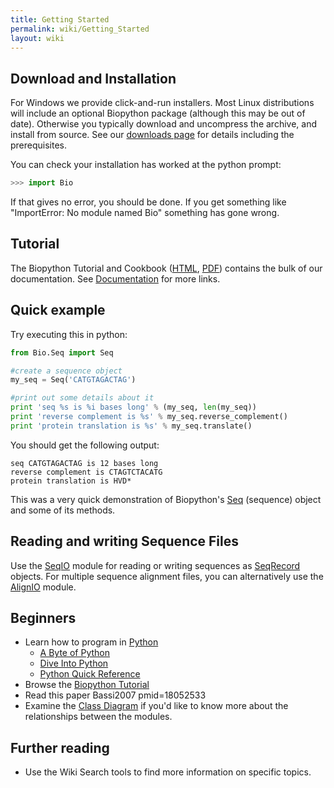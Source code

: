 ```yaml
---
title: Getting Started
permalink: wiki/Getting_Started
layout: wiki
---
```


Download and Installation
-------------------------

For Windows we provide click-and-run installers. Most Linux
distributions will include an optional Biopython package (although this
may be out of date). Otherwise you typically download and uncompress the
archive, and install from source. See our [downloads
page](Download "wikilink") for details including the prerequisites.

You can check your installation has worked at the python prompt:

``` python
>>> import Bio
```

If that gives no error, you should be done. If you get something like
"ImportError: No module named Bio" something has gone wrong.

Tutorial
--------

The Biopython Tutorial and Cookbook
([HTML](http://biopython.org/DIST/docs/tutorial/Tutorial.html),
[PDF](http://biopython.org/DIST/docs/tutorial/Tutorial.pdf)) contains
the bulk of our documentation. See
[Documentation](Documentation "wikilink") for more links.

Quick example
-------------

Try executing this in python:

``` python
from Bio.Seq import Seq

#create a sequence object
my_seq = Seq('CATGTAGACTAG')

#print out some details about it
print 'seq %s is %i bases long' % (my_seq, len(my_seq))
print 'reverse complement is %s' % my_seq.reverse_complement()
print 'protein translation is %s' % my_seq.translate()
```

You should get the following output:

    seq CATGTAGACTAG is 12 bases long
    reverse complement is CTAGTCTACATG
    protein translation is HVD*

This was a very quick demonstration of Biopython's [Seq](Seq "wikilink")
(sequence) object and some of its methods.

Reading and writing Sequence Files
----------------------------------

Use the [SeqIO](SeqIO "wikilink") module for reading or writing
sequences as [SeqRecord](SeqRecord "wikilink") objects. For multiple
sequence alignment files, you can alternatively use the
[AlignIO](AlignIO "wikilink") module.

Beginners
---------

-   Learn how to program in [Python](http://www.python.org)
    -   [A Byte of
        Python](http://swaroopch.info/text/Byte_of_Python:Main_Page)
    -   [Dive Into Python](http://www.diveintopython.org/toc/index.html)
    -   [Python Quick
        Reference](http://rgruet.free.fr/PQR25/PQR2.5.html)
-   Browse the [Biopython
    Tutorial](http://biopython.org/DIST/docs/tutorial/Tutorial.html)
-   Read this paper <biblio>Bassi2007 pmid=18052533</biblio>
-   Examine the [Class Diagram](http://biopython.org/DIST/docs/api) if
    you'd like to know more about the relationships between the modules.

Further reading
---------------

-   Use the Wiki Search tools to find more information on
    specific topics.

